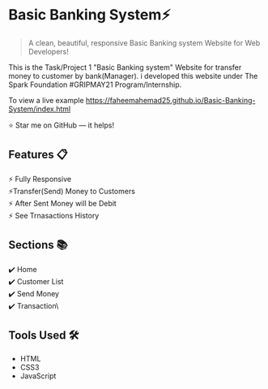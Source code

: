 # Basic Banking System⚡️ 
> A clean, beautiful, responsive Basic Banking system Website for Web Developers!

This is the Task/Project 1 "Basic Banking system" Website for transfer money to customer by bank(Manager). i developed this website under The Spark Foundation #GRIPMAY21 Program/Internship.

To view a live example https://faheemahemad25.github.io/Basic-Banking-System/index.html

:star: Star me on GitHub — it helps!

## Features 📋
⚡️ Fully Responsive\
⚡️Transfer(Send) Money to Customers\
⚡️ After Sent Money will be Debit\
⚡️ See Trnasactions History


## Sections 📚
✔️ Home\
✔️ Customer List\
✔️ Send Money \
✔️ Transaction\

## Tools Used 🛠️
*  HTML
*  CSS3
*  JavaScript
